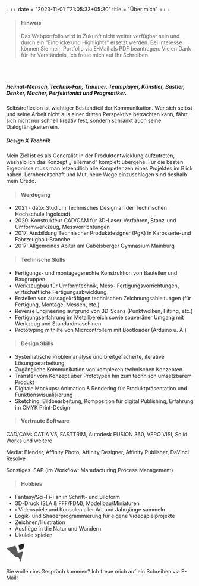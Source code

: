+++
date = "2023-11-01 T21:05:33+05:30"
title = "Über mich" 
+++


 > ####  Hinweis
 > Das Webportfolio wird in Zukunft nicht weiter verfügbar sein und durch ein "Einblicke und Highlights" ersetzt werden.
 > Bei Interesse können Sie mein Portfolio via E-Mail als PDF beantragen. Vielen Dank für Ihr Verständnis, ich freue mich auf Ihr Schreiben.

<br/>
<br/>



##### Heimat-Mensch, Technik-Fan, Träumer, Teamplayer, Künstler, Bastler,	Denker, Macher, Perfektionist und Pragmatiker.





Selbstreflexion ist wichtiger Bestandteil der Kommunikation. Wer sich selbst und seine Arbeit nicht aus einer dritten Perspektive betrachten kann, fährt sich nicht nur schnell kreativ fest, sondern schränkt auch seine Dialogfähigkeiten ein.	


##### Design X Technik	
Mein Ziel ist es als Generalist in der Produktentwicklung aufzutreten, weshalb ich das Konzept „Tellerrand“ komplett übergehe. Für die besten Ergebnisse muss man letzendlich alle Kompetenzen eines Projektes im Blick haben.
Lernbereitschaft und Mut, neue Wege einzuschlagen sind deshalb mein Credo.





>#### Werdegang

* 2021 - dato: Studium Technisches Design an der Technischen Hochschule Ingolstadt
* 2020: Konstrukteur CAD/CAM für 3D-Laser-Verfahren, Stanz-und Umformwerkzeug, Messvorrichtungen
* 2017: Ausbildung Technischer Produktdesigner (PgK) in Karosserie-und Fahrzeugbau-Branche
* 2017: Allgemeines Abitur am Gabelsberger Gymnasium Mainburg

>#### Technische Skills

* Fertigungs- und montagegerechte Konstruktion von Bauteilen und Baugruppen
* Werkzeugbau für Umformtechnik, Mess- Fertigungsvorrichtungen, wirtschaftliche Fertigungsabwicklung
* Erstellen von aussagekräftigen technischen Zeichnungsableitungen (für Fertigung, Montage, Messen, etc.)
* Reverse Engineering aufgrund von 3D-Scans (Punktwolken, Fitting, etc.)
* Fertigungserfahrung im Metallbereich sowie souveräner Umgang mit Werkzeug und Standardmaschinen
* Prototyping mithilfe von Micrcontrollern mit Bootloader (Arduino u. Ä.)

>#### Design Skills

* Systematische Problemanalyse und breitgefächerte, iterative Lösungserarbeitung
* Zugängliche Kommunikation von komplexen technischen Konzepten
* Transfer vom Konzept über Prototypen hin zum technisch umsetzbarem Produkt
* Digitale Mockups: Animation & Rendering für Produktpräsentation und Funktionsvisualisierung
* Sketching, Bildbearbeitung, Komposition für digital Publishing, Erfahrung im CMYK Print-Design


>#### Vertraute Software
CAD/CAM: CATIA V5, FASTTRIM, Autodesk FUSION 360, VERO VISI, Solid Works und weitere

Media: Blender, Affinity Photo, Affinity Designer, Affinity Publisher, DaVinci Resolve

Sonstiges:  SAP (im Workflow: Manufacturing Process Management)



>#### Hobbies
* Fantasy/Sci-Fi-Fan in Schrift- und Bildform
* 3D-Druck (SLA & FFF/FDM), Modellbau/Miniaturen
* ›	Videospiele und Konsolen aller Art und Jahrgänge sammeln
* Logik- und Shaderprogrammierung für eigene Videospielprojekte
* Zeichnen/Illustration
* Ausflüge in die Natur und Wandern
* Ukulele spielen

![image_0][2]

Sie wollen ins Gespräch kommen? Ich freue mich auf ein Schreiben via E-Mail!


[2]: /img/icon_small.png
